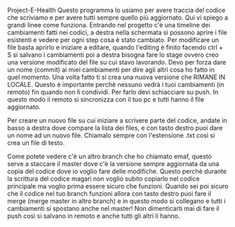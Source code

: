 Project-E-Health
Questo programma lo usiamo per avere traccia del codice che scriviamo e per avere tutti sempre quello più aggiornato.
Qui vi spiego a grandi linee come funziona. Entrando nel progetto c'è una timeline dei cambiamenti fatti nei codici, a destra nella schermata si possono aprire i file esistenti e vedere per ogni step cosa è stato cambiato.
Per modificare un file basta aprirlo e iniziare a editare, quando l'editing è finito facendo ctrl + S si salvano i cambiamenti poi a destra bisogna fare lo stage ovvero creo una versione modificato del file
su cui stavo lavorando. Devo per forza dare un nome (commit) ai miei cambiamenti per dire agli altri cosa ho fatto in quel momento. Una volta fatto ti si crea una nuova versione che RIMANE IN LOCALE. Questo è importante
perchè nessuno vedrà i tuoi cambiamenti (in remoto) fin quando non li condividi. Per farlo devi schiacciare su push. In questo modo il remoto si sincronizza con il tuo pc e tutti hanno il file aggiornato.

Per creare un nuovo file su cui iniziare a scrivere parte del codice, andate in basso a destra dove compare la lista dei files, e con tasto destro puoi dare un nome ad un nuovo file. 
Chiamalo sempre con l'estensione .txt così si crea un file di testo.

Come potete vedere c'è un altro branch che ho chiamato emaf, questo serve a staccare il master dove c'è la versione sempre aggiornata da una copia del codice dove io voglio fare delle modifiche.
Questo perchè durante la scrittura del codice magari non voglio subito copiarlo nel codice principale ma voglio prima essere sicuro che funzioni. Quando sei poi sicuro che il codice nel tuo branch funzioni
allora con tasto destro puoi fare il merge (merge master in altro branch) e in questo modo si collegano e tutti i cambiamenti si spostano anche nel master! Non dimenticarti mai di fare il push così si 
salvano in remoto e anche tutti gli altri li hanno.
